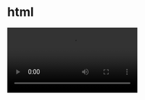 # html
<!DOCTYPE html>
<html lang="en">

<head>
    <meta charset="UTF-8">
    <meta name="viewport" content="width=device-width, initial-scale=1.0">
    <title>Document</title>
</head>

<body>
    <VIdeo src="dance.mp4" controls></VIdeo>
<!-- <img src=" /10000.jpg" alt=""> -->
</body>

</html>
